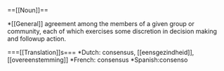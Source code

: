 ==[[Noun]]==

*[[General]] agreement among the members of a given group or community, each of which exercises some discretion in decision making and followup action.

===[[Translation]]s===
*Dutch: consensus, [[eensgezindheid]], [[overeenstemming]]
*French: consensus
*Spanish:consenso